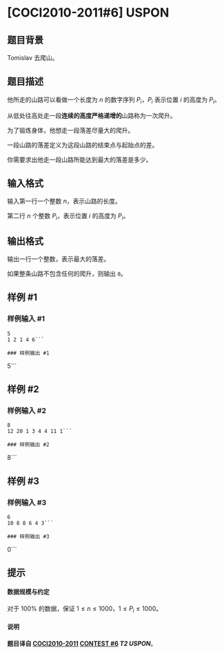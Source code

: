 # [COCI2010-2011#6] USPON

## 题目背景

Tomislav 去爬山。

## 题目描述

他所走的山路可以看做一个长度为 $n$ 的数字序列 $P_i$，$P_i$ 表示位置 $i$ 的高度为 $P_i$。

从低处往高处走一段**连续的高度严格递增的**山路称为一次爬升。

为了锻炼身体，他想走一段落差尽量大的爬升。

一段山路的落差定义为这段山路的结束点与起始点的差。

你需要求出他走一段山路所能达到最大的落差是多少。

## 输入格式

输入第一行一个整数 $n$，表示山路的长度。

第二行 $n$ 个整数 $P_i$，表示位置 $i$ 的高度为 $P_i$。

## 输出格式

输出一行一个整数，表示最大的落差。

如果整条山路不包含任何的爬升，则输出 `0`。

## 样例 #1

### 样例输入 #1
```
5
1 2 1 4 6```

### 样例输出 #1

```
5```

## 样例 #2

### 样例输入 #2
```
8
12 20 1 3 4 4 11 1```

### 样例输出 #2

```
8```

## 样例 #3

### 样例输入 #3
```
6
10 8 8 6 4 3```

### 样例输出 #3

```
0```

## 提示

#### 数据规模与约定

对于 $100\%$ 的数据，保证 $1\le n\le 1000$，$1\le P_i\le 1000$。

#### 说明

**题目译自 [COCI2010-2011](https://hsin.hr/coci/archive/2010_2011/) [CONTEST #6](https://hsin.hr/coci/archive/2010_2011/contest6_tasks.pdf) *T2 USPON***。
